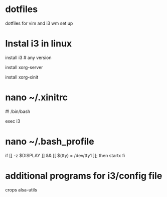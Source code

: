 # dotfiles
dotfiles for vim and i3 wm set up

# Instal i3 in linux
install i3 # any version

install xorg-server

install xorg-xinit 


# nano ~/.xinitrc
#! /bin/bash

exec i3

# nano ~/.bash_profile
if [[ -z $DISPLAY ]] && [[ $(tty) = /dev/tty1 ]]; then
startx
fi


# additional programs for i3/config file
crops alsa-utils
